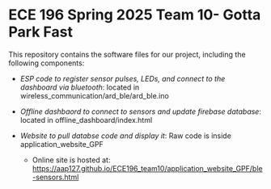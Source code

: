 # ECE 196 Spring 2025 Team 10- Gotta Park Fast

This repository contains the software files for our project, including the following components:


* *ESP code to register sensor pulses, LEDs, and connect to the dashboard via bluetooth*: located in wireless_communication/ard_ble/ard_ble.ino

* *Offline dashbaord to connect to sensors and update firebase database*: located in offline_dashboard/index.html

* *Website to pull databse code and display it*: Raw code is inside application_website_GPF
    - Online site is hosted at: https://aap127.github.io/ECE196_team10/application_website_GPF/ble-sensors.html
